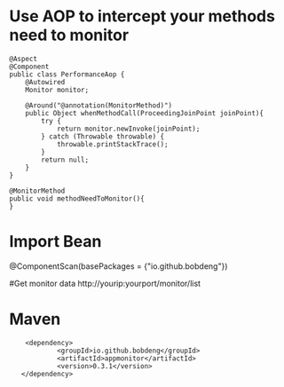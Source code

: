 # Use AOP to intercept your methods need to monitor

```
@Aspect
@Component
public class PerformanceAop {
    @Autowired
    Monitor monitor;
    
	@Around("@annotation(MonitorMethod)")
    public Object whenMethodCall(ProceedingJoinPoint joinPoint){
        try {
            return monitor.newInvoke(joinPoint);
        } catch (Throwable throwable) {
            throwable.printStackTrace();
        }
        return null;
    }
}
```

```
@MonitorMethod
public void methodNeedToMonitor(){
}
```
# Import Bean
@ComponentScan(basePackages = {"io.github.bobdeng"})

#Get monitor data
http://yourip:yourport/monitor/list

# Maven
```
	<dependency>
            <groupId>io.github.bobdeng</groupId>
            <artifactId>appmonitor</artifactId>
            <version>0.3.1</version>
   </dependency>
```
